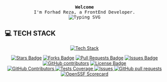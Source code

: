 
<p align="center">
    <samp>
      <b>Welcome</b>
      <br />
      I'm Forhad Reza, a FrontEnd Developer.
      <br />
      <img
        src="https://readme-typing-svg.demolab.com?font=Iosevka&size=16&pause=1000&color=9D7CD8&center=true&vCenter=true&width=435&lines=I+code+efficient+and+elegant+programs"
        alt="Typing SVG"
      />
    </samp>
  </p>

<h2>💻 TECH STACK</h2>
<p align="center">
  <a href="https://skillicons.dev">
    <img src="https://skillicons.dev/icons?i=html,tailwind,js,css,react,nodejs,py,postgres,mongodb,mysql,java,c,cpp,figma" alt="Tech Stack"/>
  </a>
</p>
<div align="center">
<a href="https://github.com/forhadreza43/awesome-github-profile-readme/stargazers"><img src="https://img.shields.io/github/stars/forhadreza43/awesome-github-profile-readme" alt="Stars Badge"/></a>
<a href="https://github.com/forhadreza43/awesome-github-profile-readme/network/members"><img src="https://img.shields.io/github/forks/forhadreza43/awesome-github-profile-readme" alt="Forks Badge"/></a>
<a href="https://github.com/forhadreza43/awesome-github-profile-readme/pulls"><img src="https://img.shields.io/github/issues-pr/forhadreza43/awesome-github-profile-readme?color=0088ff" alt="Pull Requests Badge"/></a>
<a href="https://github.com/forhadreza43/awesome-github-profile-readme/issues"><img src="https://img.shields.io/github/issues/forhadreza43/awesome-github-profile-readme" alt="Issues Badge"/></a>
<a href="https://github.com/forhadreza43/awesome-github-profile-readme/graphs/contributors"><img alt="GitHub contributors" src="https://img.shields.io/github/contributors/forhadreza43/awesome-github-profile-readme?color=2b9348"></a>
<a href="https://github.com/forhadreza43/awesome-github-profile-readme/blob/master/LICENSE"><img src="https://img.shields.io/github/license/forhadreza43/awesome-github-profile-readme?color=2b9348" alt="License Badge"/></a>
</div>
<div align="center">
    <a href="https://github.com/forhadreza43/github-readme-stats/graphs/contributors">
      <img alt="GitHub Contributors" src="https://img.shields.io/github/contributors/forhadreza43/github-readme-stats" />
    </a>
    <a href="https://codecov.io/gh/forhadreza43/github-readme-stats">
      <img alt="Tests Coverage" src="https://codecov.io/gh/forhadreza43/github-readme-stats/branch/master/graph/badge.svg" />
    </a>
    <a href="https://github.com/forhadreza43/github-readme-stats/issues">
      <img alt="Issues" src="https://img.shields.io/github/issues/forhadreza43/github-readme-stats?color=0088ff" />
    </a>
    <a href="https://github.com/forhadreza43/github-readme-stats/pulls">
      <img alt="GitHub pull requests" src="https://img.shields.io/github/issues-pr/forhadreza43/github-readme-stats?color=0088ff" />
    </a>
    <a href="https://securityscorecards.dev/viewer/?uri=github.com/forhadreza43/github-readme-stats">
      <img alt="OpenSSF Scorecard" src="https://api.securityscorecards.dev/projects/github.com/forhadreza43/github-readme-stats/badge" />
    </a>
</div>

<!-- <h1 align="center">Hi 👋, I'm Forhad Reza</h1>
<h3 align="center">A passionate frontend developer</h3> -->


<!--
**forhadreza43/forhadreza43** is a ✨ _special_ ✨ repository because its `README.md` (this file) appears on your GitHub profile.

Here are some ideas to get you started:

- 🔭 I’m currently working on ...
- 🌱 I’m currently learning ...
- 👯 I’m looking to collaborate on ...
- 🤔 I’m looking for help with ...
- 💬 Ask me about ...
- 📫 How to reach me: ...
- 😄 Pronouns: ...
- ⚡ Fun fact: ...
-->
